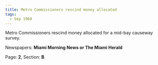 ```yaml
---  
title: Metro Commissioners rescind money allocated  
tags:  
  - Sep 1960  
---  
```

  
Metro Commissioners rescind money allocated for a mid-bay causeway survey.  
  
Newspapers: **Miami Morning News or The Miami Herald**  
  
Page: **2**, Section: **B** 
